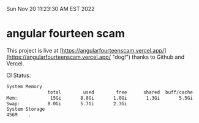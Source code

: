 Sun Nov 20 11:23:30 AM EST 2022

# angular fourteen scam


This project is live at [https://angularfourteenscam.vercel.app/](https://angularfourteenscam.vercel.app/ "dog!") thanks to Github and Vercel.

CI Status: 

```bash
System Memory
               total        used        free      shared  buff/cache   available
Mem:            15Gi       8.8Gi       1.0Gi       1.3Gi       5.5Gi       4.9Gi
Swap:          8.0Gi       5.7Gi       2.3Gi
System Storage
456M	.
